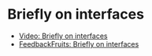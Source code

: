 # Briefly on interfaces

- [Video: Briefly on interfaces][youtube]
- [FeedbackFruits: Briefly on interfaces][fbf]

[youtube]: https://youtu.be/ma5UlQIsO6k
[fbf]: https://eu.feedbackfruits.com/courses/activity-course/2b0978ba-b60f-4c2e-8371-2f5676b286cb
